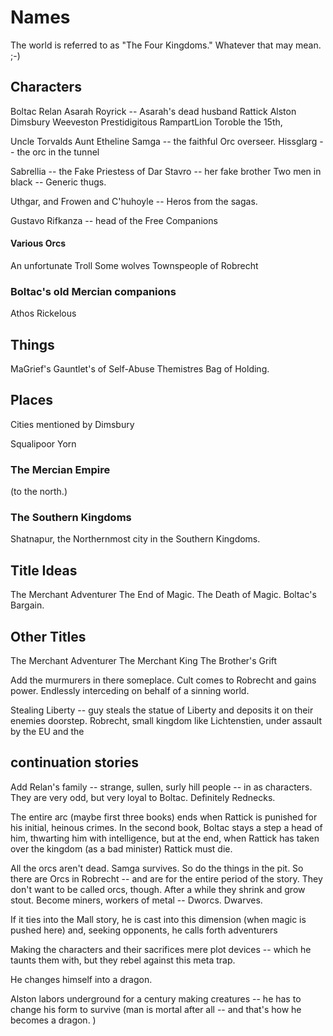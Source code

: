 # Names #

The world is referred to as "The Four Kingdoms." Whatever that may mean. ;-)

## Characters ##


Boltac 
Relan
Asarah
Royrick -- Asarah's dead husband
Rattick
Alston Dimsbury
Weeveston Prestidigitous RampartLion Toroble the 15th,


Uncle Torvalds
Aunt Etheline
Samga -- the faithful Orc overseer. 
Hissglarg -- the orc in the tunnel

Sabrellia -- the Fake Priestess of Dar
Stavro -- her fake brother
Two men in black -- Generic thugs. 

Uthgar, and Frowen and C'huhoyle -- Heros from the sagas.

Gustavo Rifkanza -- head of the Free Companions




#### Various Orcs
An unfortunate Troll
Some wolves
Townspeople of Robrecht


### Boltac's old Mercian companions

Athos
Rickelous


## Things ##


MaGrief's Gauntlet's of Self-Abuse
Themistres Bag of Holding. 


## Places ##

Cities mentioned by Dimsbury

Squalipoor
Yorn

### The Mercian Empire ###

(to the north.)

### The Southern Kingdoms ###

Shatnapur, the Northernmost city in the Southern Kingdoms.

## Title Ideas ##

The Merchant Adventurer
The End of Magic. 
The Death of Magic. 
Boltac's Bargain.




## Other Titles ##

The Merchant Adventurer
The Merchant King
The Brother's Grift

Add the murmurers in there someplace. Cult comes to Robrecht and gains power. Endlessly interceding on behalf of a sinning world. 

Stealing Liberty -- guy steals the statue of Liberty and deposits it on their enemies doorstep. Robrecht, small kingdom like Lichtenstien, under assault by the EU and the



## continuation stories ##


Add Relan's family -- strange, sullen, surly hill people -- in as characters. They are very odd, but very loyal to Boltac. Definitely Rednecks. 



The entire arc (maybe first three books) ends when Rattick is punished for his initial, heinous crimes. In the second book, Boltac stays a step a head of him, thwarting him with intelligence, but at the end, when Rattick has taken over the kingdom (as a bad minister) Rattick must die. 





All the orcs aren't dead. Samga survives. So do the things in the pit. So there are Orcs in Robrecht -- and are for the entire period of the story. They don't want to be called orcs, though. After a while they shrink and grow stout. Become miners, workers of metal -- Dworcs. Dwarves. 


If it ties into the Mall story, he is cast into this dimension (when magic is pushed here) and, seeking opponents, he calls forth adventurers 

Making the characters and their sacrifices mere plot devices -- which he taunts them with, but they rebel against this meta trap. 

He changes himself into a dragon. 

Alston labors underground for a century making creatures -- he has to change his form to survive (man is mortal after all -- and that's how he becomes a dragon. )
